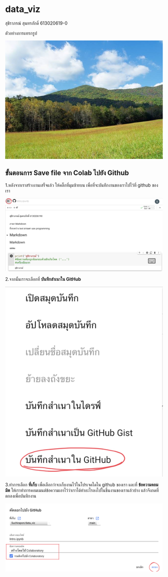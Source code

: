 # data_viz

สุชิราภรณ์ สุนทรภักดิ์ 613020619-0

ตัวอย่างการแทรกรูป

![949F3811-D6DE-41BD-8FFE-5079629B3C09](949F3811-D6DE-41BD-8FFE-5079629B3C09.jpeg)

## ขั้นตอนการ Save file จาก Colab ไปยัง Github

1.หลังจากเราสร้างงานเสร็จแล้ว ให้คลิ๊กที่มุมซ้ายบน เพื่อที่จะบันทึกงานของเราไปไว้ที่ github ของเรา

![IMG_0423](IMG_0423.jpeg) 

2.จากนั้นเราจะเลือกที่ __บันทึกสำเนาใน GitHub__ 

![IMG_0424](IMG_0424.jpeg)

3.ทำการเลือก __ที่เก็บ__ เพื่อเลือกว่าจะเก็บงานไว้ในโปรเจคใดใน github ของเรา
และที่ __ข้อความคอมมิต__ ให้เราทำการคอมเมนต์ข้อความเอาไว้ว่าเราได้ทำอะไรลงไปในชิ้นงานของเราแล้วบ้าง แล้วจึงกดที่ตกลงเพื่อบันทึกงาน

![IMG_0425](IMG_0425.jpeg)
